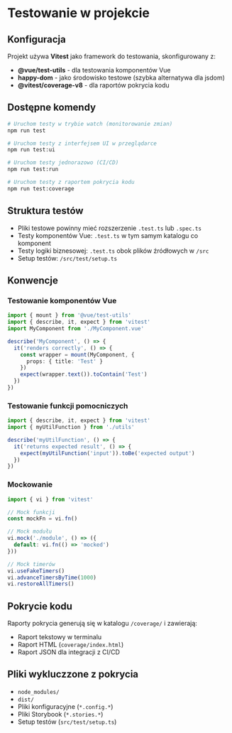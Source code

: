 # Testowanie w projekcie

## Konfiguracja

Projekt używa **Vitest** jako framework do testowania, skonfigurowany z:
- **@vue/test-utils** - dla testowania komponentów Vue
- **happy-dom** - jako środowisko testowe (szybka alternatywa dla jsdom)
- **@vitest/coverage-v8** - dla raportów pokrycia kodu

## Dostępne komendy

```bash
# Uruchom testy w trybie watch (monitorowanie zmian)
npm run test

# Uruchom testy z interfejsem UI w przeglądarce
npm run test:ui

# Uruchom testy jednorazowo (CI/CD)
npm run test:run

# Uruchom testy z raportem pokrycia kodu
npm run test:coverage
```

## Struktura testów

- Pliki testowe powinny mieć rozszerzenie `.test.ts` lub `.spec.ts`
- Testy komponentów Vue: `.test.ts` w tym samym katalogu co komponent
- Testy logiki biznesowej: `.test.ts` obok plików źródłowych w `/src`
- Setup testów: `/src/test/setup.ts`

## Konwencje

### Testowanie komponentów Vue
```typescript
import { mount } from '@vue/test-utils'
import { describe, it, expect } from 'vitest'
import MyComponent from './MyComponent.vue'

describe('MyComponent', () => {
  it('renders correctly', () => {
    const wrapper = mount(MyComponent, {
      props: { title: 'Test' }
    })
    expect(wrapper.text()).toContain('Test')
  })
})
```

### Testowanie funkcji pomocniczych
```typescript
import { describe, it, expect } from 'vitest'
import { myUtilFunction } from './utils'

describe('myUtilFunction', () => {
  it('returns expected result', () => {
    expect(myUtilFunction('input')).toBe('expected output')
  })
})
```

### Mockowanie
```typescript
import { vi } from 'vitest'

// Mock funkcji
const mockFn = vi.fn()

// Mock modułu
vi.mock('./module', () => ({
  default: vi.fn(() => 'mocked')
}))

// Mock timerów
vi.useFakeTimers()
vi.advanceTimersByTime(1000)
vi.restoreAllTimers()
```

## Pokrycie kodu

Raporty pokrycia generują się w katalogu `/coverage/` i zawierają:
- Raport tekstowy w terminalu
- Raport HTML (`coverage/index.html`)
- Raport JSON dla integracji z CI/CD

## Pliki wykluczzone z pokrycia

- `node_modules/`
- `dist/`
- Pliki konfiguracyjne (`*.config.*`)
- Pliki Storybook (`*.stories.*`)
- Setup testów (`src/test/setup.ts`)
